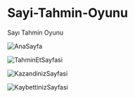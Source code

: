 # Sayi-Tahmin-Oyunu
Sayı Tahmin Oyunu

![AnaSayfa](https://user-images.githubusercontent.com/84927381/168469056-93f55b1b-231e-465e-9d67-6b66855872e0.png)

![TahminEtSayfasi](https://user-images.githubusercontent.com/84927381/168469062-949fd25e-6799-429b-8b6c-695512382473.png)

![KazandinizSayfasi](https://user-images.githubusercontent.com/84927381/168469066-70c9cad3-c65f-4fa7-9229-b3a6fa0d4415.png)

![KaybettinizSayfasi](https://user-images.githubusercontent.com/84927381/168469070-47b48699-8f0a-4e57-8a54-d69e18054bca.png)
